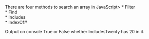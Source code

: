 <p>There are four methods to search an array in JavaScript>
* Filter<br />
* Find<br />
* Includes<br />
* IndexOf#<br />
<p>Output on console True or False whether IncludesTwenty has 20 in it.</p>